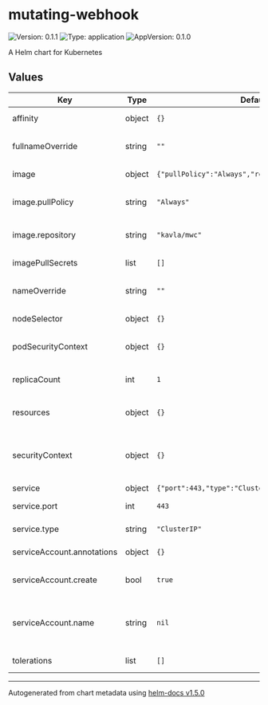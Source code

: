 # mutating-webhook

![Version: 0.1.1](https://img.shields.io/badge/Version-0.1.1-informational?style=flat-square) ![Type: application](https://img.shields.io/badge/Type-application-informational?style=flat-square) ![AppVersion: 0.1.0](https://img.shields.io/badge/AppVersion-0.1.0-informational?style=flat-square)

A Helm chart for Kubernetes

## Values

| Key | Type | Default | Description |
|-----|------|---------|-------------|
| affinity | object | `{}` | Affinity for the webhook deployment. |
| fullnameOverride | string | `""` | Override for the generated full name for resources. |
| image | object | `{"pullPolicy":"Always","repository":"kavla/mwc"}` | Image settings for the webhook. |
| image.pullPolicy | string | `"Always"` | The pull policy to use when downloading the webhook image. |
| image.repository | string | `"kavla/mwc"` | The repository where the webhook image is located. |
| imagePullSecrets | list | `[]` | Pull secrets for retrieving the webhook image. |
| nameOverride | string | `""` | Override for the generated name for resources. |
| nodeSelector | object | `{}` | A node selector for the webhook deployment. |
| podSecurityContext | object | `{}` | The PodSecurityContext to apply to the webhook deployment. |
| replicaCount | int | `1` | The number of replicas to run in the webhook deployment. |
| resources | object | `{}` | Resources requests/limits for the webhook deployment. |
| securityContext | object | `{}` | The ContainerSecurityContext to apply to the container inside the webhook deployment. |
| service | object | `{"port":443,"type":"ClusterIP"}` | Service configurations. |
| service.port | int | `443` | The port for the service to accept connections on. |
| service.type | string | `"ClusterIP"` | The type of service to create. |
| serviceAccount.annotations | object | `{}` | Annotations to add to the service account |
| serviceAccount.create | bool | `true` | Specifies whether a service account should be created |
| serviceAccount.name | string | `nil` | The name of the service account to use. If not set and create is true, a name is generated using the fullname template |
| tolerations | list | `[]` | Tolerations for the webhook deployment. |

----------------------------------------------
Autogenerated from chart metadata using [helm-docs v1.5.0](https://github.com/norwoodj/helm-docs/releases/v1.5.0)
